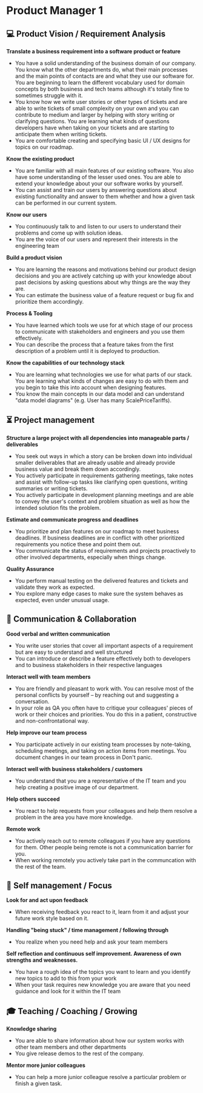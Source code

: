 # Product Manager 1


## 💻 Product Vision / Requirement Analysis

**Translate a business requirement into a software product or feature**
* You have a solid understanding of the business domain of our company. You know what the other departments do, what their main processes and the main points of contacts are and what they use our software for. You are beginning to learn the different vocabulary used for domain concepts by both business and tech teams although it's totally fine to sometimes struggle with it.
* You know how we write user stories or other types of tickets and are able to write tickets of small complexity on your own and you can contribute to medium and larger by helping with story writing or clarifying questions. You are learning what kinds of questions developers have when taking on your tickets and are starting to anticipate them when writing tickets.
* You are comfortable creating and specifying basic UI / UX designs for topics on our roadmap.

**Know the existing product**
* You are familiar with all main features of our existing software. You also have some understanding of the lesser used ones. You are able to extend your knowledge about your our software works by yourself.
* You can assist and train our users by answering questions about existing functionality and answer to them whether and how a given task can be performed in our current system.

**Know our users**
* You continuously talk to and listen to our users to understand their problems and come up with solution ideas.
* You are the voice of our users and represent their interests in the engineering team

**Build a product vision**
* You are learning the reasons and motivations behind our product design decisions and you are actively catching up with your knowledge about past decisions by asking questions about why things are the way they are.
* You can estimate the business value of a feature request or bug fix and prioritize them accordingly.

**Process & Tooling**
* You have learned which tools we use for at which stage of our process to communicate with stakeholders and engineers and you use them effectively.
* You can describe the process that a feature takes from the first description of a problem until it is deployed to production.

**Know the capabilities of our technology stack**
* You are learning what technologies we use for what parts of our stack. You are learning what kinds of changes are easy to do with them and you begin to take this into account when designing features.
* You know the main concepts in our data model and can understand "data model diagrams" (e.g. User has many ScalePriceTariffs).


## ⏳ Project management

**Structure a large project with all dependencies into manageable parts / deliverables**
* You seek out ways in which a story can be broken down into individual smaller deliverables that are already usable and already provide business value and break them down accordingly.
* You actively participate in requirements gathering meetings, take notes and assist with follow-up tasks like clarifying open questions, writing summaries or writing tickets.
* You actively participate in development planning meetings and are able to convey the user's context and problem situation as well as how the intended solution fits the problem.

**Estimate and communicate progress and deadlines**
* You prioritize and plan features on our roadmap to meet business deadlines. If business deadlines are in conflict with other prioritized requirements you notice these and point them out.
* You communicate the status of requirements and projects proactively to other involved departments, especially when things change. 

**Quality Assurance**
* You perform manual testing on the delivered features and tickets and validate they work as expected.
* You explore many edge cases to make sure the system behaves as expected, even under unusual usage.


## 💬 Communication & Collaboration

**Good verbal and written communication**
* You write user stories that cover all important aspects of a requirement but are easy to understand and well structured
* You can introduce or describe a feature effectively both to developers and to business stakeholders in their respective languages

**Interact well with team members**
* You are friendly and pleasant to work with. You can resolve most of the personal conflicts by yourself – by reaching out and suggesting a conversation.
* In your role as QA you often have to critique your colleagues' pieces of work or their choices and priorities. You do this in a patient, constructive and non-confrontational way.

**Help improve our team process**
* You participate actively in our existing team processes by note-taking, scheduling meetings, and taking on action items from meetings. You document changes in our team process in Don't panic.

**Interact well with business stakeholders / customers**
* You understand that you are a representative of the IT team and you help creating a positive image of our department.

**Help others succeed**
* You react to help requests from your colleagues and help them resolve a problem in the area you have more knowledge.

**Remote work**
* You actively reach out to remote colleagues if you have any questions for them. Other people being remote is not a communication barrier for you.
* When working remotely you actively take part in the communcation with the rest of the team.


## 🎯 Self management / Focus

**Look for and act upon feedback**
* When receiving feedback you react to it, learn from it and adjust your future work style based on it.

**Handling "being stuck" / time management / following through**
* You realize when you need help and ask your team members

**Self reflection and continuous self improvement. Awareness of own strengths and weaknesses.**
* You have a rough idea of the topics you want to learn and you identify new topics to add to this from your work
* When your task requires new knowledge you are aware that you need guidance and look for it within the IT team


## 🎓 Teaching / Coaching / Growing

**Knowledge sharing**
* You are able to share information about how our system works with other team members and other departments
* You give release demos to the rest of the company.

**Mentor more junior colleagues**
* You can help a more junior colleague resolve a particular problem or finish a given task.

